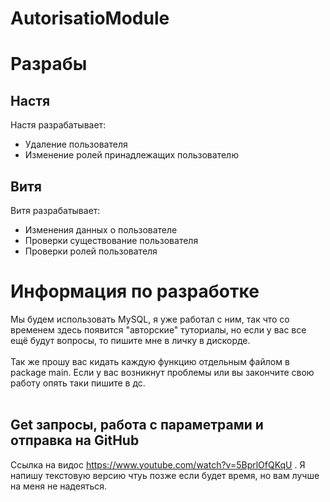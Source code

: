 # AutorisatioModule
# Разрабы
## Настя
Настя разрабатывает:<br>
- Удаление пользователя<br>
- Изменение ролей принадлежащих пользователю<br>
## Витя
Витя разрабатывает:<br>
- Изменения данных о пользователе<br>
- Проверки существование пользователя<br>
- Проверки ролей пользователя<br>

# Информация по разработке
  Мы будем использовать MySQL, я уже работал с ним, так что со временем здесь появится "авторские" туториалы, но если у вас все ещё будут вопросы, то пишите мне в личку в дискорде.<br><br>
  Так же прошу вас кидать каждую функцию отдельным файлом в package main. Если у вас возникнут проблемы или вы закончите свою работу опять таки пишите в дс.
  <br><br>
## Get запросы, работа с параметрами и отправка на GitHub
Ссылка на видос https://www.youtube.com/watch?v=5BprlOfQKqU . Я напишу текстовую версию чтуь позже если будет время, но вам лучше на меня не надеяться.
